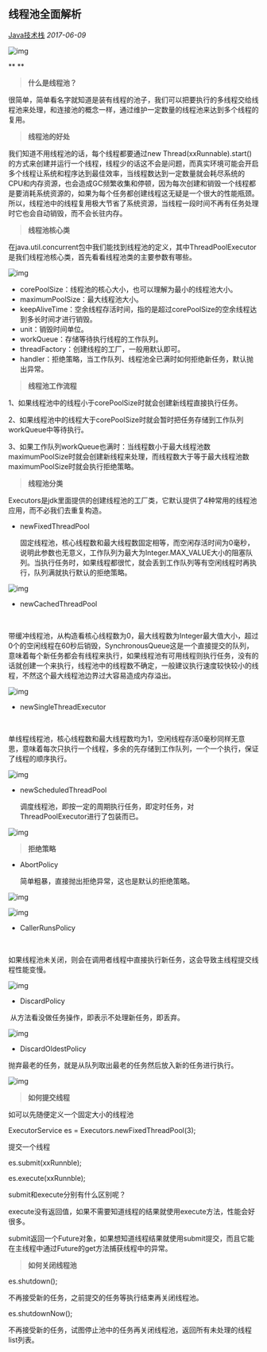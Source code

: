 ## 线程池全面解析

[Java技术栈](javascript:void(0);) *2017-06-09*



![img](http://mmbiz.qpic.cn/mmbiz_jpg/TNUwKhV0JpRoocouwYsS3lwwSpCzq8cXNtIdY0IDmMicwoibX6rbyqL1ltCDZ3Kk6A5s48kXhtOYjPibRsZRxEicXA/640?wx_fmt=jpeg&tp=webp&wxfrom=5&wx_lazy=1&wx_co=1)

**
**

> **什么是线程池？**



很简单，简单看名字就知道是装有线程的池子，我们可以把要执行的多线程交给线程池来处理，和连接池的概念一样，通过维护一定数量的线程池来达到多个线程的复用。



> **线程池的好处**



我们知道不用线程池的话，每个线程都要通过new Thread(xxRunnable).start()的方式来创建并运行一个线程，线程少的话这不会是问题，而真实环境可能会开启多个线程让系统和程序达到最佳效率，当线程数达到一定数量就会耗尽系统的CPU和内存资源，也会造成GC频繁收集和停顿，因为每次创建和销毁一个线程都是要消耗系统资源的，如果为每个任务都创建线程这无疑是一个很大的性能瓶颈。所以，线程池中的线程复用极大节省了系统资源，当线程一段时间不再有任务处理时它也会自动销毁，而不会长驻内存。



> **线程池核心类**



在java.util.concurrent包中我们能找到线程池的定义，其中ThreadPoolExecutor是我们线程池核心类，首先看看线程池类的主要参数有哪些。



![img](http://mmbiz.qpic.cn/mmbiz_png/TNUwKhV0JpRoocouwYsS3lwwSpCzq8cXT2ibtLtqKVfibytiaLDz9eHO0dvdHdRcGtOSHmmQShwHibD8udASLLhNvg/640?wx_fmt=png&tp=webp&wxfrom=5&wx_lazy=1&wx_co=1)

- corePoolSize：线程池的核心大小，也可以理解为最小的线程池大小。
- maximumPoolSize：最大线程池大小。
- keepAliveTime：空余线程存活时间，指的是超过corePoolSize的空余线程达到多长时间才进行销毁。
- unit：销毁时间单位。
- workQueue：存储等待执行线程的工作队列。
- threadFactory：创建线程的工厂，一般用默认即可。
- handler：拒绝策略，当工作队列、线程池全已满时如何拒绝新任务，默认抛出异常。



> **线程池工作流程**



1、如果线程池中的线程小于corePoolSize时就会创建新线程直接执行任务。

2、如果线程池中的线程大于corePoolSize时就会暂时把任务存储到工作队列workQueue中等待执行。

3、如果工作队列workQueue也满时：当线程数小于最大线程池数maximumPoolSize时就会创建新线程来处理，而线程数大于等于最大线程池数maximumPoolSize时就会执行拒绝策略。



> **线程池分类**



Executors是jdk里面提供的创建线程池的工厂类，它默认提供了4种常用的线程池应用，而不必我们去重复构造。



- newFixedThreadPool

  

  

  固定线程池，核心线程数和最大线程数固定相等，而空闲存活时间为0毫秒，说明此参数也无意义，工作队列为最大为Integer.MAX_VALUE大小的阻塞队列。当执行任务时，如果线程都很忙，就会丢到工作队列等有空闲线程时再执行，队列满就执行默认的拒绝策略。



![img](http://mmbiz.qpic.cn/mmbiz_png/TNUwKhV0JpRoocouwYsS3lwwSpCzq8cXSFvp35yg7UT5iavgNJPfMoXD57FeyAwZn5z16kOsNSazzJnC67dyjpA/640?wx_fmt=png&tp=webp&wxfrom=5&wx_lazy=1&wx_co=1)



- newCachedThreadPool

​    

​    带缓冲线程池，从构造看核心线程数为0，最大线程数为Integer最大值大小，超过0个的空闲线程在60秒后销毁，SynchronousQueue这是一个直接提交的队列，意味着每个新任务都会有线程来执行，如果线程池有可用线程则执行任务，没有的话就创建一个来执行，线程池中的线程数不确定，一般建议执行速度较快较小的线程，不然这个最大线程池边界过大容易造成内存溢出。



![img](http://mmbiz.qpic.cn/mmbiz_png/TNUwKhV0JpRoocouwYsS3lwwSpCzq8cX8M0mYRVWlvfWIXJCw2gEiasDmMywKBicMQxoibcmVBs35sNP1eXUzm0PQ/640?wx_fmt=png&tp=webp&wxfrom=5&wx_lazy=1&wx_co=1)



- newSingleThreadExecutor

​    

​    单线程线程池，核心线程数和最大线程数均为1，空闲线程存活0毫秒同样无意思，意味着每次只执行一个线程，多余的先存储到工作队列，一个一个执行，保证了线程的顺序执行。



![img](http://mmbiz.qpic.cn/mmbiz_png/TNUwKhV0JpRoocouwYsS3lwwSpCzq8cXParcIicWAj8Xvcg0RXAzGoiaUEm2mGg4zcpzIrOP0llMG5E6cuKKEv6A/640?wx_fmt=png&tp=webp&wxfrom=5&wx_lazy=1&wx_co=1)



- newScheduledThreadPool

  

  调度线程池，即按一定的周期执行任务，即定时任务，对ThreadPoolExecutor进行了包装而已。

  

![img](http://mmbiz.qpic.cn/mmbiz_png/TNUwKhV0JpRoocouwYsS3lwwSpCzq8cXycqZicU8BMRHoibcNT7ElxNoa9GhkUosDB8J07icTdDVWAQicrbdjIqYaw/640?wx_fmt=png&tp=webp&wxfrom=5&wx_lazy=1&wx_co=1)



> **拒绝策略**



- AbortPolicy



   简单粗暴，直接抛出拒绝异常，这也是默认的拒绝策略。



![img](http://mmbiz.qpic.cn/mmbiz_png/TNUwKhV0JpRoocouwYsS3lwwSpCzq8cXamDh2oyIzRAicSd0VCvVWwrj4aDbcYCjiaP5MsUsSlMRcaLF8xL4bogw/640?wx_fmt=png&tp=webp&wxfrom=5&wx_lazy=1&wx_co=1)

![img](http://mmbiz.qpic.cn/mmbiz_png/TNUwKhV0JpRoocouwYsS3lwwSpCzq8cX50lqnO7yWXcMiaMLNrWhuE1d8ZDroiaYk5epzQgDm7bo88AHu2d8cptw/640?wx_fmt=png&tp=webp&wxfrom=5&wx_lazy=1&wx_co=1)



- CallerRunsPolicy

  

​    

​    如果线程池未关闭，则会在调用者线程中直接执行新任务，这会导致主线程提交线程性能变慢。



![img](http://mmbiz.qpic.cn/mmbiz_png/TNUwKhV0JpRoocouwYsS3lwwSpCzq8cXTAt8uM7tkiatibJIq6bfg5icsSbItxeJBhPww2Tg51icKGOiaImzVNlOP6g/640?wx_fmt=png&tp=webp&wxfrom=5&wx_lazy=1&wx_co=1)



- DiscardPolicy



​    从方法看没做任务操作，即表示不处理新任务，即丢弃。



![img](http://mmbiz.qpic.cn/mmbiz_png/TNUwKhV0JpRoocouwYsS3lwwSpCzq8cXH427zh2sdpoFmcCog2HVjhqIQHEn3BqtgGcOs4jfkFCib8MAFj67K7A/640?wx_fmt=png&tp=webp&wxfrom=5&wx_lazy=1&wx_co=1)



- DiscardOldestPolicy



​    抛弃最老的任务，就是从队列取出最老的任务然后放入新的任务进行执行。    



![img](http://mmbiz.qpic.cn/mmbiz_png/TNUwKhV0JpRoocouwYsS3lwwSpCzq8cXOxU1W74OzqYFn925mxd3TL5aqIKwGiccx17WeeQhF8fnRic9bQWUr1Hw/640?wx_fmt=png&tp=webp&wxfrom=5&wx_lazy=1&wx_co=1)



> **如何提交线程**



如可以先随便定义一个固定大小的线程池

ExecutorService es = Executors.newFixedThreadPool(3);



提交一个线程

es.submit(xxRunnble);

es.execute(xxRunnble);



submit和execute分别有什么区别呢？

execute没有返回值，如果不需要知道线程的结果就使用execute方法，性能会好很多。

submit返回一个Future对象，如果想知道线程结果就使用submit提交，而且它能在主线程中通过Future的get方法捕获线程中的异常。



> **如何关闭线程池**



es.shutdown(); 

不再接受新的任务，之前提交的任务等执行结束再关闭线程池。



es.shutdownNow();

不再接受新的任务，试图停止池中的任务再关闭线程池，返回所有未处理的线程list列表。
